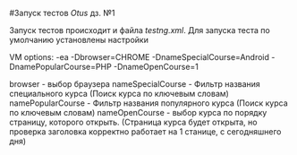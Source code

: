 #Запуск тестов _Otus_ дз. №1

Запуск тестов происходит и файла _testng.xml_. Для запуска теста по умолчанию установлены настройки

VM options:
-ea -Dbrowser=CHROME -DnameSpecialCourse=Android -DnamePopularCourse=PHP -DnameOpenCourse=1

browser - выбор браузера
nameSpecialCourse - Фильтр названия специального курса (Поиск курса по ключевым словам)
namePopularCourse - Фильтр названия популярного курса (Поиск курса по ключевым словам)
nameOpenCourse - выбор курса по порядку страницу, которого открыть. (Страница курса будет открыта, но проверка заголовка корректно работает на 1 станице, с сегодняшнего дня)

